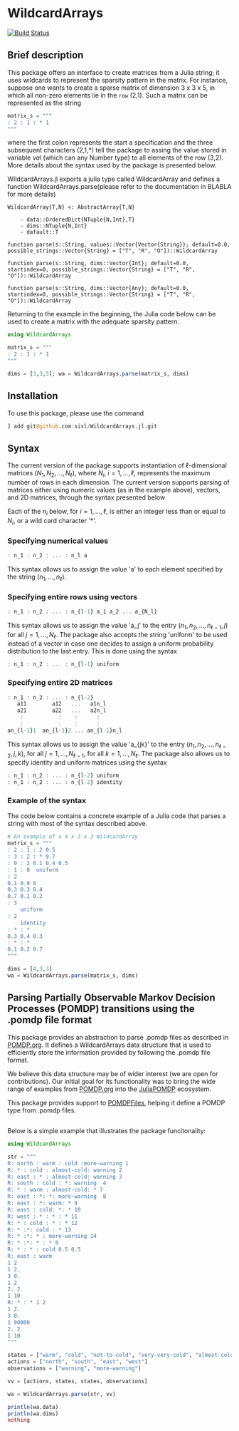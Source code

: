 # WildcardArrays

[![Build Status](https://github.com/sisl/WildcardArrays.jl/actions/workflows/CI.yml/badge.svg?branch=master)](https://github.com/sisl/WildcardArrays.jl/actions/workflows/CI.yml?query=branch%3Amaster)

## Brief description

This package offers an interface to create matrices from a Julia string; it uses wildcards to represent the sparsity pattern in the matrix. For instance, suppose one wants to create a sparse matrix of dimension 3 x 3 x 5, in which all non-zero elements lie in the ``row`` (2,1). Such a matrix can be represented as the string
```julia  
matrix_s = """
: 2 : 1 : * 1
"""
```
where the first colon represents the start a specification and the three subsequent characters (2,1,\*) tell the package to assing the value stored in variable *val* (which can any Number type) to all elements of the row (3,2).  More details about the syntax used by the package is presented below.

WildcardArrays.jl exports a julia type called WildcardArray and defines a function WildcardArrays.parse(please refer to the documentation in BLABLA for more details)  
```
WildcardArray{T,N} <: AbstractArray{T,N}

    - data::OrderedDict{NTuple{N,Int},T}
    - dims::NTuple{N,Int}
    - dafault::T

function parse(s::String, values::Vector{Vector{String}}; default=0.0, possible_strings::Vector{String} = ["T", "R", "O"])::WildcardArray

function parse(s::String, dims::Vector{Int}; default=0.0, startindex=0, possible_strings::Vector{String} = ["T", "R", "O"])::WildcardArray

function parse(s::String, dims::Vector{Any}; default=0.0, startindex=0, possible_strings::Vector{String} = ["T", "R", "O"])::WildcardArray
```

Returning to the example in the beginning, the Julia code below can be used to create a matrix with the adequate sparsity pattern. 

```julia
using WildcardArrays

matrix_s = """ 
: 2 : 1 : * 1
"""

dims = [3,3,5]; wa = WildcardArrays.parse(matrix_s, dims)
```
## Installation

To use this package, please use the command

```julia
] add git@github.com:sisl/WildcardArrays.jl.git
```

## Syntax 

The current version of the package supports instantiation of $\ell$-dimensional matrices $(N_1, N_2, \ldots, N_\ell)$, where $N_i$, $i = 1, \ldots,  \ell$, represents the maximum number of rows in each dimension. The current version supports parsing of matrices either using numeric values (as in the example above), vectors, and 2D matrices, through the syntax presented below 

Each of the $n_i$ below, for $i = 1, \ldots, \ell$, is either an integer less than or equal to $N_i$, or a wild card character '\*'.

### Specifying numerical values
```julia
: n_1 : n_2 : ... : n_l a
```
This syntax allows us to assign the value 'a' to each element specified by the string $(n_1, \ldots, n_\ell)$. 

### Specifying entire rows using vectors
```julia
: n_1 : n_2 : ... : n_{l-1} a_1 a_2 ... a_{N_l}
```
This syntax allows us to assign the value 'a_j' to the entry $(n_1, n_2, \ldots, n_{\ell-1}, j)$ for all $j =1, \ldots, N_\ell$. The package also accepts the string 'uniform' to be used instead of a vector in case one decides to assign a uniform probability distribution to the last entry. This is done using the syntax 
```julia
: n_1 : n_2 : ... : n_{l-1} uniform
 ```
### Specifying entire 2D matrices 
```julia
: n_1 : n_2 : ... : n_{l-2} 
   a11        a12   ...   a1n_l
   a21        a22   ...   a2n_l
    :           :    :      :
    :           :    :      :
an_{l-1}1  an_{l-1}2 ... an_{l-1}n_l
```

This syntax allows us to assign the value 'a_{jk}' to the entry $(n_1, n_2, \ldots, n_{\ell-2}, j, k)$, for all $j = 1, \ldots, N_{\ell-1}$, for all $k = 1, \ldots, N_{\ell}$. The package also allows us to specify identity and uniform matrices using the syntax
```julia
: n_1 : n_2 : ... : n_{l-2} uniform
: n_1 : n_2 : ... : n_{l-2} identity 
```

### Example of the syntax

The code below contains a concrete example of a Julia code that parses a string with most of the syntax described above.
```julia
# An example of a 4 x 3 x 3 WildcardArray
matrix_s = """
: 2 : 1 : 2 0.5  
: 3 : 2 : * 9.7
: 0 : 2 0.1 0.4 0.5 
: 1 : 0  uniform 
: 2 
0.1 0.9 0 
0.3 0.3 0.4 
0.7 0.1 0.2 
: 3 
    uniform
: 2 
 	identity
: * : *
0.3 0.4 0.3 
: * : * 
0.1 0.2 0.7 
"""

dims = [4,3,3]
wa = WildcardArrays.parse(matrix_s, dims)
```

## Parsing Partially Observable Markov Decision Processes (POMDP) transitions using the .pomdp file format

This package provides an abstraction to parse .pomdp files as described in [POMDP.org](http://pomdp.org/code/pomdp-file-spec.html). It defines a WildcardArrays data structure that is used to efficiently store the information provided by following the .pomdp file format.

We believe this data structure may be of wider interest (we are open for contributions). Our initial goal for its functionality was to bring the wide range of examples from  [POMDP.org](http://pomdp.org/code/pomdp-file-spec.html) into the [JuliaPOMDP](https://github.com/JuliaPOMDP) ecosystem. 

This package provides support to [POMDPFiles](https://github.com/JuliaPOMDP/POMDPFiles.jl), helping it define a POMDP type from .pomdp files. 


##  

Below is a simple example that illustrates the package funcitonality:

```julia
using WildcardArrays

str = """
R: north : warm : cold :more-warning 1 
R: * : cold : almost-cold: warning 2
R: east : * : almost-cold: warning 3
R: south : cold : *: warning  4
R: * : warm : almost-cold: * 7
R: east : *: *: more-warning  8
R: east : *: warm: * 9
R: east : cold: *: * 10
R: west : * : * : * 11
R: * : cold : * : * 12
R: * :*: cold : * 13
R: * :*: * : more-warning 14
R: * :*: * : * 0
R: * : * : cold 0.5 0.5
R: east : warm    
1 2
1 2.
3 8.
1 2
2. 2
1 10
R: * : * 1 2
1 2.
3 8.
1 90000
2. 2
1 10
"""

states = ["warm", "cold", "not-to-cold", "very-very-cold", "almost-cold", "ow-this-is-very-cold"]
actions = ["north", "south", "east", "west"]
observations = ["warning", "more-warning"]

vv = [actions, states, states, observations]

wa = WildcardArrays.parse(str, vv)

println(wa.data)
println(wa.dims)
nothing
```
